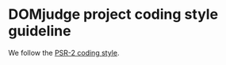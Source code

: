 DOMjudge project coding style guideline
=======================================

We follow the [PSR-2 coding style](https://www.php-fig.org/psr/psr-2/).
